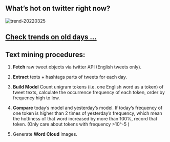 ## What’s hot on twitter right now?

![trend-20220325][wordcloud]

[wordcloud]: https://raw.githubusercontent.com/xdqc/tweet-trend-everyday/master/word-cloud/trend-20220325.png?token=AF5V4P7ADR6KQBZ4CEDTNIK6AXRMU "trend-20220325"

## [Check trends on old days ...](https://github.com/xdqc/tweet-trend-everyday/tree/master/word-cloud)

## Text mining procedures:

1. **Fetch** raw tweet objects via twitter API (English tweets only).

2. **Extract** texts + hashtags parts of tweets for each day.

3. **Build Model** Count unigram tokens (i.e. one English word as a token) of tweet texts, calculate the occurrence frequency of each token, order by frequency high to low.

4. **Compare** today’s model and yesterday’s model. If today’s frequency of one token is higher than 2 times of yesterday’s frequency, which mean the hottiness of that word increased by more than 100%, record that token. (Only care about tokens with frequency >10^-5 )

5. Generate **Word Cloud** images.
